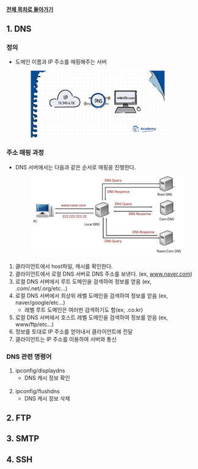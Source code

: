 #### [전체 목차로 돌아가기](../../README.md)
## 1. DNS
### 정의
- 도메인 이름과 IP 주소를 매핑해주는 서버<br>
    <figure>
    <img src="../../imgsrc/DNS_concept.png" width=350>
    </figure>

### 주소 매핑 과정
- DNS 서버에서는 다음과 같은 순서로 매핑을 진행한다.<br>
    <figure>
    <img src="../../imgsrc/DNS_mapping.jpg" width=500>
    </figure>
1. 클라이언트에서 host파일, 캐시를 확인한다.
2. 클라이언트에서 로컬 DNS 서버로 DNS 주소를 보낸다. (ex, www.naver.com)
3. 로컬 DNS 서버에서 루트 도메인을 검색하여 정보를 얻음 (ex, .com/.net/.org/etc...)
4. 로컬 DNS 서버에서 최상위 레벨 도메인을 검색하여 정보를 얻음 (ex, naver/google/etc...)
    - 레벨 루트 도메인은 여러번 검색하기도 함(ex, .co.kr)
5. 로컬 DNS 서버에서 호스트 레벨 도메인을 검색하여 정보를 얻음 (ex, www/ftp/etc...)
6. 정보를 토대로 IP 주소를 얻어내서 클라이언트에 전달
7. 클라이언트는 IP 주소를 이용하여 서버와 통신

### DNS 관련 명령어
1. ipconfig/displaydns
    - DNS 캐시 정보 확인<br><br>
2. ipconfig/flushdns
    - DNS 캐시 정보 삭제

## 2. FTP

## 3. SMTP

## 4. SSH
